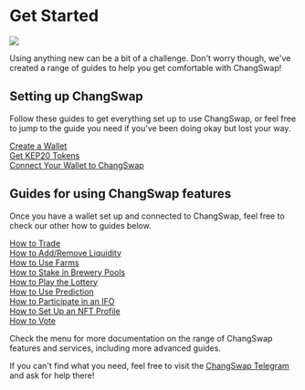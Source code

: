 # Get Started

![](<../.gitbook/assets/docs masthead (15).png>)

Using anything new can be a bit of a challenge. Don't worry though, we've created a range of guides to help you get comfortable with ChangSwap!

## Setting up ChangSwap

Follow these guides to get everything set up to use ChangSwap, or feel free to jump to the guide you need if you've been doing okay but lost your way.

[Create a Wallet](https://docs.changswap.com/get-started/wallet-guide)\
[Get KEP20 Tokens](https://docs.changswap.com/get-started/kep20-guide)\
[Connect Your Wallet to ChangSwap](https://docs.changswap.com/get-started/connection-guide)

## Guides for using ChangSwap features

Once you have a wallet set up and connected to ChangSwap, feel free to check our other how to guides below.

[How to Trade](https://docs.changswap.com/products/changswap-exchange/trade-guide)\
[How to Add/Remove Liquidity](https://docs.changswap.com/products/changswap-exchange/liquidity-guide)\
[How to Use Farms](https://docs.changswap.com/products/yield-farming/how-to-use-farms)\
[How to Stake in Brewery Pools](https://docs.changswap.com/products/brewery-pool/brewery-pool-guide)\
[How to Play the Lottery](https://docs.changswap.com/products/lottery/lottery-guide)\
[How to Use Prediction](https://docs.changswap.com/products/prediction/prediction-guide)\
[How to Participate in an IFO](https://docs.changswap.com/products/ifo-initial-farm-offering/ifo-guide)\
[How to Set Up an NFT Profile](https://docs.changswap.com/products/nft-profile-system/profile-guide)\
[How to Vote](https://docs.changswap.com/products/voting/voting-guide)

Check the menu for more documentation on the range of ChangSwap features and services, including more advanced guides.

If you can't find what you need, feel free to visit the [ChangSwap Telegram](../contact-us/telegram.md) and ask for help there!
